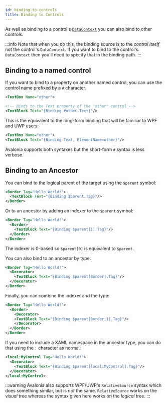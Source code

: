 ```yaml
---
id: binding-to-controls
title: Binding to Controls
---
```


As well as binding to a control's [`DataContext`](https://docs.avaloniaui.net/docs/data-binding/the-datacontext) you can also bind to other controls.

:::info
Note that when you do this, the binding source is to the _control itself_ not the control's `DataContext`. If you want to bind to the control's `DataContext` then you'll need to specify that in the binding path.
:::

## Binding to a named control

If you want to bind to a property on another named control, you can use the control name prefixed by a `#` character.

```xml
<TextBox Name="other">

<!-- Binds to the Text property of the "other" control -->
<TextBlock Text="{Binding #other.Text}"/>
```

This is the equivalent to the long-form binding that will be familiar to WPF and UWP users:

```xml
<TextBox Name="other">
<TextBlock Text="{Binding Text, ElementName=other}"/>
```

Avalonia supports both syntaxes but the short-form `#` syntax is less verbose.

## Binding to an Ancestor <a id="binding-to-an-ancestor"></a>

You can bind to the logical parent of the target using the `$parent` symbol:

```xml
<Border Tag="Hello World!">
  <TextBlock Text="{Binding $parent.Tag}"/>
</Border>
```

Or to an ancestor by adding an indexer to the `$parent` symbol:

```xml
<Border Tag="Hello World!">
  <Border>
    <TextBlock Text="{Binding $parent[1].Tag}"/>
  </Border>
</Border>
```

The indexer is 0-based so `$parent[0]` is equivalent to `$parent`.

You can also bind to an ancestor by type:

```xml
<Border Tag="Hello World!">
  <Decorator>
    <TextBlock Text="{Binding $parent[Border].Tag}"/>
  </Decorator>
</Border>
```

Finally, you can combine the indexer and the type:

```xml
<Border Tag="Hello World!">
  <Border>
    <Decorator>
    <TextBlock Text="{Binding $parent[Border;1].Tag}"/>
    </Decorator>
  </Border>
</Border>
```

If you need to include a XAML namespace in the ancestor type, you can do that using the `:` character as normal:

```xml
<local:MyControl Tag="Hello World!">
  <Decorator>
    <TextBlock Text="{Binding $parent[local:MyControl].Tag}"/>
  </Decorator>
</local:MyControl>
```

:::warning
Avalonia also supports WPF/UWP's `RelativeSource` syntax which does something similar, but is _not_ the same. `RelativeSource` works on the _visual_ tree whereas the syntax given here works on the _logical_ tree.
:::
